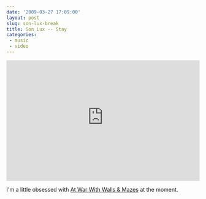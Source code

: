 ```yaml
---
date: '2009-03-27 17:09:00'
layout: post
slug: son-lux-break
title: Son Lux -- Stay
categories:
 - music
 - video
---
```


<iframe width="100%" height="315" src="https://www.youtube-nocookie.com/embed/eDG3tW2_tcU?si=FX4YnhFX8s1kduk1" title="YouTube video player" frameborder="0" allow="accelerometer; autoplay; clipboard-write; encrypted-media; gyroscope; picture-in-picture; web-share" referrerpolicy="strict-origin-when-cross-origin" allowfullscreen></iframe>

I'm a little obsessed with [At War With Walls & Mazes](https://sonlux.bandcamp.com/album/at-war-with-walls-mazes) at the moment.
